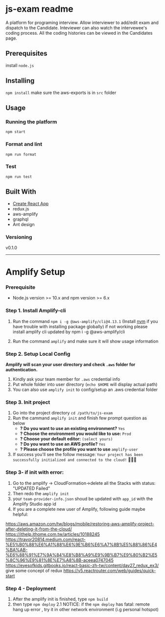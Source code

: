 # js-exam readme


A platform for programing interview. Allow interviewer to add/edit exam and dispatch to the Candidate. Inteviewer can also watch the intervewee's coding process. All the coding histories can be viewed in the Candidates page.



## Prerequisites

install `node.js`


## Installing

`npm install`
make sure the aws-exports is in `src` folder

## Usage
### Running the platform

`npm start`

### Format and lint

`npm run format`


### Test

`npm run test`


## Built With

- [Create React App](https://github.com/facebookincubator/create-react-app)
- redux.js
- aws-amplify
- graphql
- Ant design


### Versioning

v0.1.0

---

# Amplify Setup

### Prerequisite
* Node.js version >= 10.x and npm version >= 6.x

### Step 1. Install Amplify-cli

1. Run the command `npm i -g @aws-amplify/cli@4.13.1` (Install [nvm](https://github.com/nvm-sh/nvm) if you have trouble with installing package globally) if not working please install amplify cli updated by npm i -g @aws-amplify/cli

2. Run the command `amplify` and make sure it will show usage information

### Step 2. Setup Local Config

**Amplify will scan your user directory and check `.aws` folder for authentication.**

1. Kindly ask your team member for `.aws` credential info
2. Put whole folder into user directory (`echo $HOME` will display actual path)
3. You can also use `amplify init` to config/setup an .aws credential folder

### Step 3. Init project

1. Go into the project directory `cd /path/to/js-exam`
2. Run the cammand `amplify init` and finish few prompt question as below
	* **? Do you want to use an existing environment?** `Yes`
	* **? Choose the environment you would like to use:** `Prod`
	* **? Choose your default editor:** `(select yours)`
	* **? Do you want to use an AWS profile?** `Yes`
	* **? Please choose the profile you want to use** `amplify-user`
3. If success you'll see the follow message: `Your project has been successfully initialized and connected to the cloud!` :tada::tada::tada:
### Step 3- if init with error:
1. Go to the amplify -> CloudFormation->delete all the Stacks with status: "UPDATED Failed"
2. Then redo the `amplify init`
3. your `team-provider-info.json` shoud be updated with `app_id` with the Amplify Studio app id
4. If you are a complete new user of Amplify, following guide maybe helpful:

https://aws.amazon.com/tw/blogs/mobile/restoring-aws-amplify-project-after-deleting-it-from-the-cloud/
https://ithelp.ithome.com.tw/articles/10188245
https://travor20814.medium.com/react-%E5%B0%88%E6%A1%88%E6%9E%B6%E6%A7%8B%E5%88%86%E4%BA%AB-%E6%88%91%E7%9A%84%E8%B8%A9%E9%9B%B7%E9%80%B2%E5%8C%96%E9%81%8E%E7%A8%8B-aceea0747045
https://eyesofkids.gitbooks.io/react-basic-zh-tw/content/day27_redux_ex3/ give some concept of redux
https://v5.reactrouter.com/web/guides/quick-start 

### Step 4 - Deployment
1. After the amplify init is finished, type  `npm build` 
2. then type  `npm deploy`
2.1 NOTICE: if the `npm deploy` has fatal: remote hang up error , try it in other network environment (i.g personal hotspot)
